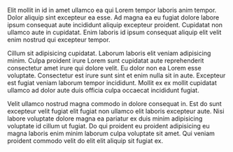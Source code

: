Elit mollit in id in amet ullamco ea qui Lorem tempor laboris anim tempor. Dolor aliquip sint excepteur ea esse. Ad magna ea eu fugiat dolore labore ipsum consequat aute incididunt aliquip excepteur proident. Cupidatat non ullamco aute in cupidatat. Enim laboris id ipsum consequat aliquip elit velit enim nostrud qui excepteur tempor.

Cillum sit adipisicing cupidatat. Laborum laboris elit veniam adipisicing minim. Culpa proident irure Lorem sunt cupidatat aute reprehenderit consectetur amet irure qui dolore velit. Eu dolor non ea Lorem esse voluptate. Consectetur est irure sunt sint et enim nulla sit in aute. Excepteur est fugiat veniam laborum tempor incididunt. Mollit ex ex mollit cupidatat ullamco ad dolor aute duis officia culpa occaecat incididunt fugiat.

Velit ullamco nostrud magna commodo in dolore consequat in. Est do sunt excepteur velit fugiat elit fugiat non ullamco elit laboris excepteur aute. Nisi labore voluptate dolore magna ea pariatur ex duis minim adipisicing voluptate id cillum ut fugiat. Do qui proident eu proident adipisicing eu magna laboris enim minim laborum culpa voluptate sit amet. Qui veniam proident commodo velit do elit elit aliquip sit fugiat ex.